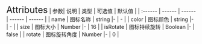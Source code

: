 <ClientOnly>
  <xxx-icon-page/>
<font size=5>Attributes</font>
| 参数| 说明 | 类型 | 可选值 | 默认值 |
| :------ | ------ | ------ | ------ | ------ |
| name | 图标名称 | string |- | - |
| color | 图标颜色 | string |- | - |
| size | 图标大小 | Number |- | 16 |
| isRotate | 图标持续旋转 | Boolean |- | false |
| rotate | 图标旋转角度 | Number |- | 0 |
</ClientOnly>
